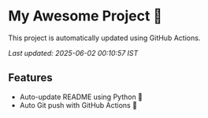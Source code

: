 # My Awesome Project 🚀

This project is automatically updated using GitHub Actions.

_Last updated: 2025-06-02 00:10:57 IST_

## Features
- Auto-update README using Python 🐍
- Auto Git push with GitHub Actions 🤖
